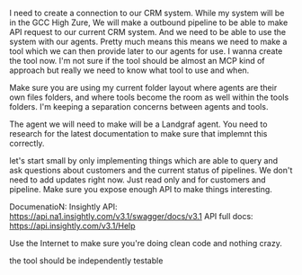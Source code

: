 
I need to create a connection to our CRM system.  While my system will be in the GCC High Zure, We will make a outbound pipeline to be able to make API request to our current CRM system.  And we need to be able to use the system with our agents.  Pretty much means this means we need to make a tool which we can then provide later to our agents for use. I wanna create the tool now.  I'm not sure if the tool should be almost an MCP kind of approach but really we need to know what tool to use and when.

Make sure you are using my current folder layout where agents are their own files folders, and where tools become the room as well within the tools folders. I'm keeping a separation concerns between agents and tools.

The agent we will need to make will be a Landgraf agent. You need to research for the latest documentation to make sure that implemnt this correctly.  

let's start small by only implementing things which are able to query and ask questions about customers and the current status of pipelines. We don't need to add updates right now. Just read only and for customers and pipeline.  Make sure you expose enough API to make things interesting.


DocumenatioN:
Insightly API:  https://api.na1.insightly.com/v3.1/swagger/docs/v3.1
API full docs:  https://api.insightly.com/v3.1/Help

Use the Internet to make sure you're doing clean code and nothing crazy.

 the tool should be independently testable 
 

